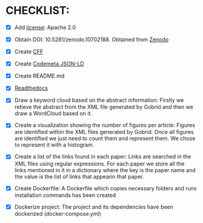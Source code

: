 # CHECKLIST:

- [x] Add [license](https://github.com/MrGG14/OpenScience/blob/main/LICENSE): Apache 2.0

- [x] Obtain DOI: 10.5281/zenodo.10702188. Obtained from [Zenodo](https://zenodo.org/records/10702189)

- [x] Create [CFF](https://github.com/MrGG14/OpenScience/blob/main/CITATION.cff)

- [x] Create  [Codemeta JSON-LD](https://github.com/MrGG14/OpenScience/blob/main/Codemeta.json)

- [x] Create README.md

- [x] [Readthedocs](https://openscience.readthedocs.io/en/latest/)

- [x] Draw a keyword cloud based on the abstract information: Firstly we retieve the abstract from the XML file generated by Gobrid and then we draw a WordCloud based on it.

- [x] Create a visualization showing the number of figures per article: Figures are identified within the XML files generated by Gobrid. Once all figures are identified we just need to count them and represent them. We chose to represent it with a histogram.
      
- [x] Create a list of the links found in each paper: Links are searched in the XML files using regular expressions. For each paper we store all the links mentioned in it in a dictionary where the key is the paper name and the value is the list of links that appearin that paper.

- [x] Create Dockerfile: A Dockerfile which copies necessary folders and runs installation commands has been created

- [x] Dockerize project: The project and its dependencies have been dockerized (docker-compose.yml) 
